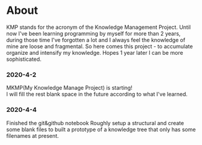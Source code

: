 # About
KMP stands for the acronym of the Knowledge Management Project. Until now I've been learning programming by myself for more than 2 years, during those time I've forgotten a lot and I always feel the knowledge of mine are loose and fragmental. So here comes this project - to accumulate organize and intensify my knowledge. Hopes 1 year later I can be more sophisticated.

### 2020-4-2
MKMP(My Knowledge Manage Project) is starting!  
I will fill the rest blank space in the future according to what I've learned.


### 2020-4-4
Finished the git&github notebook
Roughly setup a structural and create some blank files to built a prototype of a knowledge tree that only has some filenames at present.

